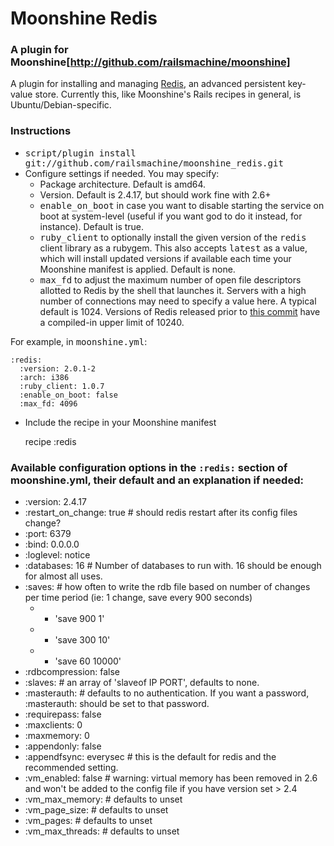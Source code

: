 # Moonshine Redis

### A plugin for Moonshine[http://github.com/railsmachine/moonshine]

A plugin for installing and managing [Redis](http://code.google.com/p/redis/), an
advanced persistent key-value store. Currently this, like Moonshine's Rails
recipes in general, is Ubuntu/Debian-specific.

### Instructions

* <tt>script/plugin install git://github.com/railsmachine/moonshine_redis.git</tt>
* Configure settings if needed. You may specify:
  * Package architecture. Default is amd64.
  * Version. Default is 2.4.17, but should work fine with 2.6+
  * <tt>enable_on_boot</tt> in case you want to disable starting the service on
    boot at system-level (useful if you want god to do it instead, for instance).
    Default is true.
  * <tt>ruby_client</tt> to optionally install the given version of the
    <tt>redis</tt> client library as a rubygem. This also accepts
    <tt>latest</tt> as a value, which will install updated versions if
    available each time your Moonshine manifest is applied. Default is none.
  * <tt>max_fd</tt> to adjust the maximum number of open file descriptors
    allotted to Redis by the shell that launches it. Servers with a high
	  number of connections may need to specify a value here. A typical default
	  is 1024. Versions of Redis released prior to [this commit](https://github.com/antirez/redis/commit/e074416be49947c7bab5e237fab7210441bd99e5)
	  have a compiled-in upper limit of 10240.
    
For example, in <tt>moonshine.yml</tt>:

    :redis:
      :version: 2.0.1-2
      :arch: i386
      :ruby_client: 1.0.7
      :enable_on_boot: false
      :max_fd: 4096

* Include the recipe in your Moonshine manifest

    recipe :redis
    
### Available configuration options in the <code>:redis:</code> section of moonshine.yml, their default and an explanation if needed:

* :version: 2.4.17
* :restart_on_change: true # should redis restart after its config files change?
* :port: 6379
* :bind: 0.0.0.0
* :loglevel: notice
* :databases: 16 # Number of databases to run with. 16 should be enough for almost all uses.
* :saves: # how often to write the rdb file based on number of changes per time period (ie: 1 change, save every 900 seconds)
  * - 'save 900 1'
  * - 'save 300 10'
  * - 'save 60 10000'
* :rdbcompression: false
* :slaves: # an array of 'slaveof IP PORT', defaults to none.
* :masterauth: # defaults to no authentication. If you want a password, :masterauth: should be set to that password.
* :requirepass: false
* :maxclients: 0
* :maxmemory: 0
* :appendonly: false
* :appendfsync: everysec # this is the default for redis and the recommended setting.
* :vm_enabled: false # warning: virtual memory has been removed in 2.6 and won't be added to the config file if you have version set > 2.4
* :vm_max_memory: # defaults to unset
* :vm_page_size: # defaults to unset
* :vm_pages: # defaults to unset
* :vm_max_threads: # defaults to unset


